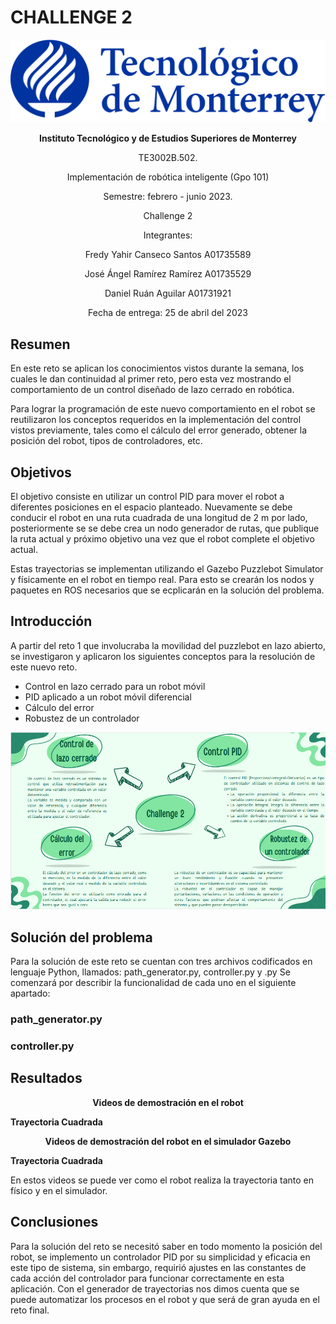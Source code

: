 # CHALLENGE 2

<p align="center">
  <img src="https://github.com/engelSprt/Retos_Manchester_Robotics/blob/main/Challenge%201/Imagenes/tecnologico-de-monterrey-blue.png" />
</p>


**<p align="center">Instituto Tecnológico y de Estudios Superiores de Monterrey</p>**
<p align="center">TE3002B.502.</p>
<p align="center"> Implementación de robótica inteligente (Gpo 101)</p>
<p align="center">Semestre: febrero - junio 2023.</p>
<p align="center">Challenge 2</p>
<p align="center"> Integrantes:</p>
<p align="center">Fredy Yahir Canseco Santos		A01735589</p>
<p align="center">José Ángel Ramírez Ramírez		A01735529</p>
<p align="center">Daniel Ruán Aguilar			A01731921</p>
<p align="center">Fecha de entrega: 25 de abril del 2023</p>


## Resumen

En este reto se aplican los conocimientos vistos durante la semana, los cuales le dan continuidad al primer reto, pero esta vez mostrando el comportamiento de un control diseñado de lazo cerrado en robótica.

Para lograr la programación de este nuevo comportamiento en el robot se reutilizaron los conceptos requeridos en la implementación del control vistos previamente, tales como el cálculo del error generado, obtener la posición del robot, tipos de controladores, etc. 

## Objetivos

El objetivo consiste en utilizar un control PID para mover el robot a diferentes posiciones en el espacio planteado. Nuevamente se debe conducir el robot en una ruta cuadrada de una longitud de 2 m por lado, posteriormente se se debe crea un nodo generador de rutas, que publique la ruta actual y
próximo objetivo una vez que el robot complete el objetivo actual.

Estas trayectorias se implementan utilizando el Gazebo Puzzlebot Simulator y físicamente en el robot en tiempo real. Para esto se crearán los nodos y paquetes en ROS necesarios que se ecplicarán en la solución del problema.

## Introducción

A partir del reto 1 que involucraba la movilidad del puzzlebot en lazo abierto, se investigaron y aplicaron los siguientes conceptos para la resolución de este nuevo reto.
- Control en lazo cerrado para un robot móvil
- PID aplicado a un robot móvil diferencial
- Cálculo del error
- Robustez de un controlador

<p align="center">
  <img src="https://github.com/engelSprt/Implementacion_de_Robotica_Inteligente/blob/main/challenge%202/challenge2_brainstorm.png" />
</p>

## Solución del problema
Para la solución de este reto se cuentan con tres archivos codificados en lenguaje Python, llamados: path_generator.py, controller.py y .py Se comenzará por describir la funcionalidad de cada uno en el siguiente apartado:

### path_generator.py

### controller.py


## Resultados  

**<p align="center"> Videos de demostración en el robot</p>**

**Trayectoria Cuadrada**




**<p align="center"> Videos de demostración del robot en el simulador Gazebo</p>**

**Trayectoria Cuadrada**



En estos videos se puede ver como el robot realiza la trayectoria tanto en físico y en el simulador.

## Conclusiones

Para la solución del reto se necesitó saber en todo momento la posición del robot, se implemento un controlador PID por su simplicidad y eficacia en este tipo de sistema, sin embargo, requirió ajustes en las constantes de cada acción del controlador para funcionar correctamente en esta aplicación. Con el generador de trayectorias nos dimos cuenta que se puede automatizar los procesos en el robot y que será de gran ayuda en el reto final.
